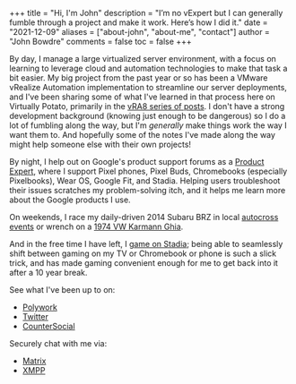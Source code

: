 +++
title = "Hi, I'm John"
description = "I’m no vExpert but I can generally fumble through a project and make it work. Here’s how I did it."
date = "2021-12-09"
aliases = ["about-john", "about-me", "contact"]
author = "John Bowdre"
comments = false
toc = false
+++

By day, I manage a large virtualized server environment, with a focus on learning to leverage cloud and automation technologies to make that task a bit easier. My big project from the past year or so has been a VMware vRealize Automation implementation to streamline our server deployments, and I've been sharing some of what I've learned in that process here on Virtually Potato, primarily in the [vRA8 series of posts](/series/vra8). I don't have a strong development background (knowing just enough to be dangerous) so I do a lot of fumbling along the way, but I'm _generally_ make things work the way I want them to. And hopefully some of the notes I've made along the way might help someone else with their own projects!

By night, I help out on Google's product support forums as a [Product Expert](https://productexperts.withgoogle.com/what-it-is), where I support Pixel phones, Pixel Buds, Chromebooks (especially Pixelbooks), Wear OS, Google Fit, and Stadia. Helping users troubleshoot their issues scratches my problem-solving itch, and it helps me learn more about the Google products I use.

On weekends, I race my daily-driven 2014 Subaru BRZ in local [autocross events](https://john.bowdre.net/johndotbowdre/collections/2337) or wrench on a [1974 VW Karmann Ghia](https://john.bowdre.net/johndotbowdre/collections/79).

And in the free time I have left, I [game on Stadia](https://stadia.com/profile/4882018028549875512); being able to seamlessly shift between gaming on my TV or Chromebook or phone is such a slick trick, and has made gaming convenient enough for me to get back into it after a 10 year break.

See what I've been up to on:
- [Polywork](https://john.bowdre.net)
- [Twitter](https://twitter.com/johndotbowdre)
- [CounterSocial](https://counter.social/@john_b)

Securely chat with me via:
- [Matrix](https://matrix.to/#/@john:bowdre.net)
- [XMPP](https://conversations.im/i/john@chat.vpot8.ooo)
